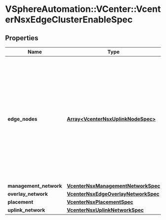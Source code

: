 # VSphereAutomation::VCenter::VcenterNsxEdgeClusterEnableSpec

## Properties
Name | Type | Description | Notes
------------ | ------------- | ------------- | -------------
**edge_nodes** | [**Array&lt;VcenterNsxUplinkNodeSpec&gt;**](VcenterNsxUplinkNodeSpec.md) | List of specifications for the NSX Edge node(s). This list must have two elements. Warning: This attribute is part of a new feature in development. It may be changed at any time and may not have all supported functionality implemented. | 
**management_network** | [**VcenterNsxManagementNetworkSpec**](VcenterNsxManagementNetworkSpec.md) |  | 
**overlay_network** | [**VcenterNsxEdgeOverlayNetworkSpec**](VcenterNsxEdgeOverlayNetworkSpec.md) |  | 
**placement** | [**VcenterNsxPlacementSpec**](VcenterNsxPlacementSpec.md) |  | 
**uplink_network** | [**VcenterNsxUplinkNetworkSpec**](VcenterNsxUplinkNetworkSpec.md) |  | 


